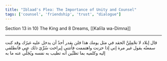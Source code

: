 ```yaml
---
title: "Iblaad's Plea: The Importance of Unity and Counsel"
tags: ['counsel', 'friendship', 'trust', "dialogue"]
---
```


 Section 13 in 10) The King and 8 Dreams, [[Kalīla wa-Dimna]]

---
قال إبلاد لا تحْمِلِنَّ الحقد في مثل يومك هذا فلن يقدر أحدٌ أن يدخل عليه غيرُك وقد كنت سمعتُه يقول غير مرة إني إذا حزنت واهتممت فأتتني إيراخت سُرِّيَ ذلك عني فانطلقي إليه وكلميه بما تظنِّين أنه تطيب به نفسه ويُجَلِّي عنه ما به
